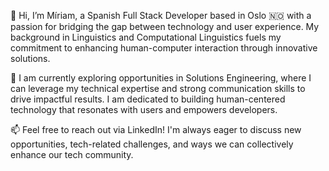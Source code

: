 👋 Hi, I’m Míriam, a Spanish Full Stack Developer based in Oslo 🇳🇴 with a passion for bridging the gap between technology and user experience. My background in Linguistics and Computational Linguistics fuels my commitment to enhancing human-computer interaction through innovative solutions.

🌟 I am currently exploring opportunities in Solutions Engineering, where I can leverage my technical expertise and strong communication skills to drive impactful results. I am dedicated to building human-centered technology that resonates with users and empowers developers.

📫 Feel free to reach out via LinkedIn! I'm always eager to discuss new opportunities, tech-related challenges, and ways we can collectively enhance our tech community.
